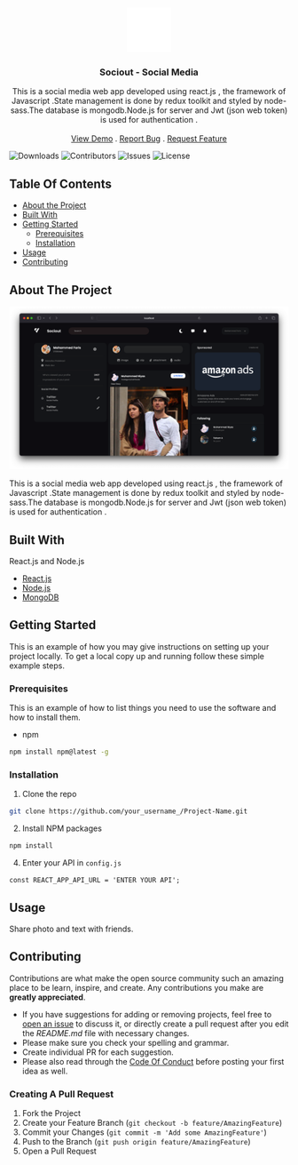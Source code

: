 <br/>
<p align="center">
  <a href="https://github.com/mohammedfarisofficial/social-media">
    <img src="src/assets/icons/logo.png" alt="Logo" width="80" height="80">
  </a>

  <h3 align="center">Sociout - Social Media</h3>

  <p align="center">
    This is a social media web app developed using react.js , the framework of Javascript .State management is done by redux toolkit and styled by node-sass.The database is mongodb.Node.js for server and Jwt (json web token) is used for authentication .
    <br/>
    <br/>
    <a href="https://github.com/mohammedfarisofficial/social-media">View Demo</a>
    .
    <a href="https://github.com/mohammedfarisofficial/social-media/issues">Report Bug</a>
    .
    <a href="https://github.com/mohammedfarisofficial/social-media/issues">Request Feature</a>
  </p>
</p>

![Downloads](https://img.shields.io/github/downloads/mohammedfarisofficial/social-media/total) ![Contributors](https://img.shields.io/github/contributors/mohammedfarisofficial/social-media?color=dark-green) ![Issues](https://img.shields.io/github/issues/mohammedfarisofficial/social-media) ![License](https://img.shields.io/github/license/mohammedfarisofficial/social-media)

## Table Of Contents

- [About the Project](#about-the-project)
- [Built With](#built-with)
- [Getting Started](#getting-started)
  - [Prerequisites](#prerequisites)
  - [Installation](#installation)
- [Usage](#usage)
- [Contributing](#contributing)

## About The Project

![Screen Shot](src/assets/images/screenshot.png)

This is a social media web app developed using react.js , the framework of Javascript .State management is done by redux toolkit and styled by node-sass.The database is mongodb.Node.js for server and Jwt (json web token) is used for authentication .

## Built With

React.js and Node.js

- [React.js](https://reactjs.org/)
- [Node.js](https://nodejs.org/)
- [MongoDB](https://www.mongodb.com/)

## Getting Started

This is an example of how you may give instructions on setting up your project locally.
To get a local copy up and running follow these simple example steps.

### Prerequisites

This is an example of how to list things you need to use the software and how to install them.

- npm

```sh
npm install npm@latest -g
```

### Installation

1. Clone the repo

```sh
git clone https://github.com/your_username_/Project-Name.git
```

2. Install NPM packages

```sh
npm install
```

4. Enter your API in `config.js`

```JS
const REACT_APP_API_URL = 'ENTER YOUR API';
```

## Usage

Share photo and text with friends.

## Contributing

Contributions are what make the open source community such an amazing place to be learn, inspire, and create. Any contributions you make are **greatly appreciated**.

- If you have suggestions for adding or removing projects, feel free to [open an issue](https://github.com/mohammedfarisofficial/social-media/issues/new) to discuss it, or directly create a pull request after you edit the _README.md_ file with necessary changes.
- Please make sure you check your spelling and grammar.
- Create individual PR for each suggestion.
- Please also read through the [Code Of Conduct](https://github.com/mohammedfarisofficial/social-media/blob/main/CODE_OF_CONDUCT.md) before posting your first idea as well.

### Creating A Pull Request

1. Fork the Project
2. Create your Feature Branch (`git checkout -b feature/AmazingFeature`)
3. Commit your Changes (`git commit -m 'Add some AmazingFeature'`)
4. Push to the Branch (`git push origin feature/AmazingFeature`)
5. Open a Pull Request
